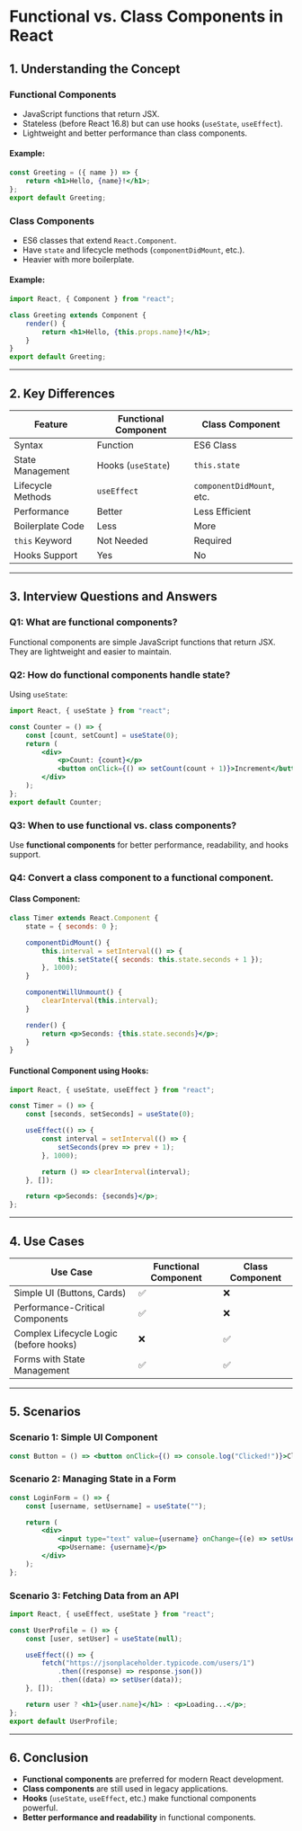 # Functional vs. Class Components in React

## 1. Understanding the Concept

### Functional Components
- JavaScript functions that return JSX.
- Stateless (before React 16.8) but can use hooks (`useState`, `useEffect`).
- Lightweight and better performance than class components.

#### Example:
```jsx
const Greeting = ({ name }) => {
    return <h1>Hello, {name}!</h1>;
};
export default Greeting;
```

### Class Components
- ES6 classes that extend `React.Component`.
- Have `state` and lifecycle methods (`componentDidMount`, etc.).
- Heavier with more boilerplate.

#### Example:
```jsx
import React, { Component } from "react";

class Greeting extends Component {
    render() {
        return <h1>Hello, {this.props.name}!</h1>;
    }
}
export default Greeting;
```

---

## 2. Key Differences

| Feature | Functional Component | Class Component |
|---------|----------------------|----------------|
| Syntax | Function | ES6 Class |
| State Management | Hooks (`useState`) | `this.state` |
| Lifecycle Methods | `useEffect` | `componentDidMount`, etc. |
| Performance | Better | Less Efficient |
| Boilerplate Code | Less | More |
| `this` Keyword | Not Needed | Required |
| Hooks Support | Yes | No |

---

## 3. Interview Questions and Answers

### **Q1: What are functional components?**
Functional components are simple JavaScript functions that return JSX. They are lightweight and easier to maintain.

### **Q2: How do functional components handle state?**
Using `useState`:
```jsx
import React, { useState } from "react";

const Counter = () => {
    const [count, setCount] = useState(0);
    return (
        <div>
            <p>Count: {count}</p>
            <button onClick={() => setCount(count + 1)}>Increment</button>
        </div>
    );
};
export default Counter;
```

### **Q3: When to use functional vs. class components?**
Use **functional components** for better performance, readability, and hooks support.

### **Q4: Convert a class component to a functional component.**
#### **Class Component:**
```jsx
class Timer extends React.Component {
    state = { seconds: 0 };

    componentDidMount() {
        this.interval = setInterval(() => {
            this.setState({ seconds: this.state.seconds + 1 });
        }, 1000);
    }

    componentWillUnmount() {
        clearInterval(this.interval);
    }

    render() {
        return <p>Seconds: {this.state.seconds}</p>;
    }
}
```
#### **Functional Component using Hooks:**
```jsx
import React, { useState, useEffect } from "react";

const Timer = () => {
    const [seconds, setSeconds] = useState(0);

    useEffect(() => {
        const interval = setInterval(() => {
            setSeconds(prev => prev + 1);
        }, 1000);

        return () => clearInterval(interval);
    }, []);

    return <p>Seconds: {seconds}</p>;
};
```

---

## 4. Use Cases

| Use Case | Functional Component | Class Component |
|----------|----------------------|----------------|
| Simple UI (Buttons, Cards) | ✅ | ❌ |
| Performance-Critical Components | ✅ | ❌ |
| Complex Lifecycle Logic (before hooks) | ❌ | ✅ |
| Forms with State Management | ✅ | ✅ |

---

## 5. Scenarios

### **Scenario 1: Simple UI Component**
```jsx
const Button = () => <button onClick={() => console.log("Clicked!")}>Click Me</button>;
```

### **Scenario 2: Managing State in a Form**
```jsx
const LoginForm = () => {
    const [username, setUsername] = useState("");

    return (
        <div>
            <input type="text" value={username} onChange={(e) => setUsername(e.target.value)} placeholder="Enter username" />
            <p>Username: {username}</p>
        </div>
    );
};
```

### **Scenario 3: Fetching Data from an API**
```jsx
import React, { useEffect, useState } from "react";

const UserProfile = () => {
    const [user, setUser] = useState(null);

    useEffect(() => {
        fetch("https://jsonplaceholder.typicode.com/users/1")
            .then((response) => response.json())
            .then((data) => setUser(data));
    }, []);

    return user ? <h1>{user.name}</h1> : <p>Loading...</p>;
};
export default UserProfile;
```

---

## 6. Conclusion
- **Functional components** are preferred for modern React development.
- **Class components** are still used in legacy applications.
- **Hooks** (`useState`, `useEffect`, etc.) make functional components powerful.
- **Better performance and readability** in functional components.
